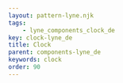```yaml
---
layout: pattern-lyne.njk
tags: 
    - lyne_components_clock_de
key: clock-lyne_de
title: Clock
parent: components-lyne_de
keywords: clock
order: 90
---
```

